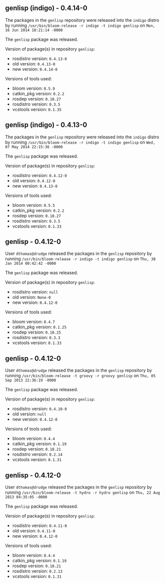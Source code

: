 ## genlisp (indigo) - 0.4.14-0

The packages in the `genlisp` repository were released into the `indigo` distro by running `/usr/bin/bloom-release -r indigo -t indigo genlisp` on `Mon, 16 Jun 2014 18:21:14 -0000`

The `genlisp` package was released.

Version of package(s) in repository `genlisp`:
- rosdistro version: `0.4.13-0`
- old version: `0.4.13-0`
- new version: `0.4.14-0`

Versions of tools used:
- bloom version: `0.5.9`
- catkin_pkg version: `0.2.2`
- rosdep version: `0.10.27`
- rosdistro version: `0.3.5`
- vcstools version: `0.1.35`


## genlisp (indigo) - 0.4.13-0

The packages in the `genlisp` repository were released into the `indigo` distro by running `/usr/bin/bloom-release -r indigo -t indigo genlisp` on `Wed, 07 May 2014 22:15:36 -0000`

The `genlisp` package was released.

Version of package(s) in repository `genlisp`:
- rosdistro version: `0.4.12-0`
- old version: `0.4.12-0`
- new version: `0.4.13-0`

Versions of tools used:
- bloom version: `0.5.5`
- catkin_pkg version: `0.2.2`
- rosdep version: `0.10.27`
- rosdistro version: `0.3.5`
- vcstools version: `0.1.33`


## genlisp - 0.4.12-0

User `dthomas@drudge` released the packages in the `genlisp` repository by running `/usr/bin/bloom-release -r indigo -t indigo genlisp` on `Thu, 30 Jan 2014 00:42:42 -0000`

The `genlisp` package was released.

Version of package(s) in repository `genlisp`:
- rosdistro version: `null`
- old version: `None-0`
- new version: `0.4.12-0`

Versions of tools used:
- bloom version: `0.4.7`
- catkin_pkg version: `0.1.25`
- rosdep version: `0.10.25`
- rosdistro version: `0.3.3`
- vcstools version: `0.1.33`


## genlisp - 0.4.12-0

User `dthomas@drudge` released the packages in the `genlisp` repository by running `/usr/bin/bloom-release -t groovy -r groovy genlisp` on `Thu, 05 Sep 2013 22:36:19 -0000`

The `genlisp` package was released.

Version of package(s) in repository `genlisp`:
- rosdistro version: `0.4.10-0`
- old version: `null`
- new version: `0.4.12-0`

Versions of tools used:
- bloom version: `0.4.4`
- catkin_pkg version: `0.1.19`
- rosdep version: `0.10.21`
- rosdistro version: `0.2.14`
- vcstools version: `0.1.31`


## genlisp - 0.4.12-0

User `dthomas@drudge` released the packages in the `genlisp` repository by running `/usr/bin/bloom-release -t hydro -r hydro genlisp` on `Thu, 22 Aug 2013 04:35:05 -0000`

The `genlisp` package was released.

Version of package(s) in repository `genlisp`:
- rosdistro version: `0.4.11-0`
- old version: `0.4.11-0`
- new version: `0.4.12-0`

Versions of tools used:
- bloom version: `0.4.4`
- catkin_pkg version: `0.1.19`
- rosdep version: `0.10.21`
- rosdistro version: `0.2.13`
- vcstools version: `0.1.31`


